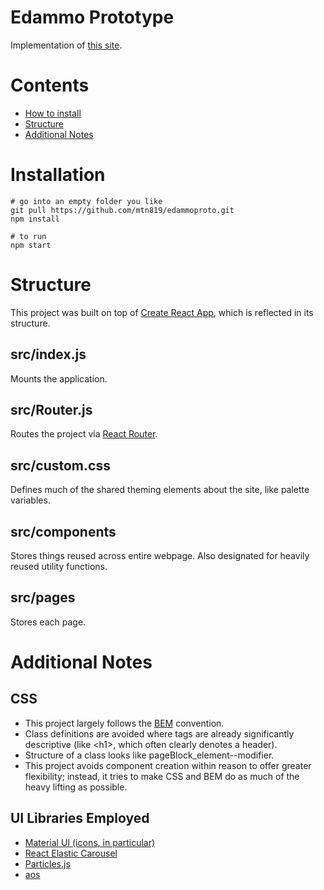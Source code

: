 # Edammo Prototype
Implementation of [this site](https://sapphireratner.wixsite.com/my-site/).

# Contents
- [How to install](#howtoinstall)
- [Structure](#structure)
- [Additional Notes](#additionalnotes)

# Installation <a id="howtoinstall"></a>
    # go into an empty folder you like
    git pull https://github.com/mtn819/edammoproto.git
    npm install

    # to run
    npm start

# Structure <a id="structure"></a>
This project was built on top of [Create React App](https://create-react-app.dev/), which is reflected in its structure.

## src/index.js
Mounts the application.

## src/Router.js
Routes the project via [React Router](https://reactrouter.com/web/guides/quick-start).

## src/custom.css
Defines much of the shared theming elements about the site, like palette variables.

## src/components
Stores things reused across entire webpage. Also designated for heavily reused utility functions.

## src/pages
Stores each page.

# Additional Notes <a id="additionalnotes"></a>

## CSS
- This project largely follows the [BEM](http://getbem.com/) convention.
- Class definitions are avoided where tags are already significantly descriptive (like &lt;h1&gt;, which often clearly denotes a header).
- Structure of a class looks like pageBlock_element--modifier.
- This project avoids component creation within reason to offer greater flexibility; instead, it tries to make CSS and BEM do as much of the heavy lifting as possible.

## UI Libraries Employed
- [Material UI (icons, in particular)](https://mui.com/)
- [React Elastic Carousel](https://www.npmjs.com/package/react-elastic-carousel)
- [Particles.js](https://www.npmjs.com/package/react-particles-js)
- [aos](https://www.npmjs.com/package/aos)